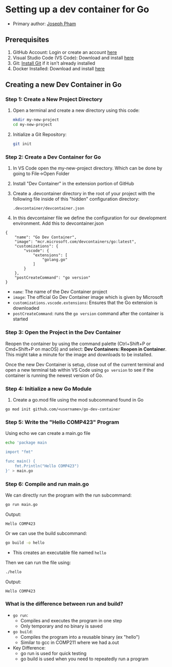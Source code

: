 # **Setting up a dev container for Go**

* Primary author: [Joseph Pham](https://github.com/jhphamunc)

## Prerequisites

1. GitHub Account: Login or create an account [here](https://github.com/)
2. Visual Studio Code (VS Code): Download and install [here](https://code.visualstudio.com/)
3. Git: [Install Git](https://git-scm.com/book/en/v2/Getting-Started-Installing-Git) if it isn't already installed
4. Docker Installed: Download and install [here](https://www.docker.com/products/docker-desktop/)

## **Creating a new Dev Container in Go**

### Step 1: Create a New Project Directory

1. Open a terminal and create a new directory using this code:  
    ```bash
    mkdir my-new-project
    cd my-new-project 
    ```

2. Initialize a Git Repository:  
    ```bash
    git init  
    ```

### Step 2: Create a Dev Container for Go

1. In VS Code open the my-new-project directory. Which can be done by going to File->Open Folder

2. Install "Dev Container" in the extension portion of GitHub

3. Create a .devcontainer directory in the root of your project with the following file inside of this "hidden" configuration directory:
    ```  
    .devcontainer/devcontainer.json
    ```

4. In this devcontainer file we define the configuration for our development environment. Add this to devcontainer.json
```
{
    "name": "Go Dev Container",
    "image": "mcr.microsoft.com/devcontainers/go:latest",
    "customizations": {
        "vscode": {
            "extensions": [
                "golang.go"
            ]
        }
    },
    "postCreateCommand": "go version"
}
```

- ```name```: The name of the Dev Container project
- ```image```: The official Go Dev Container image which is given by Microsoft
- ```customizations.vscode.extensions```: Ensures that the Go extension is downloaded
- ```postCreateCommand```: runs the ```go version``` command after the container is started

### Step 3: Open the Project in the Dev Container

Reopen the container by using the command palette (Ctrl+Shift+P or Cmd+Shift+P on macOS) and select: **Dev Containers: Reopen in Container**. This might take a minute for the image and downloads to be installed.

Once the new Dev Container is setup, close out of the current terminal and open a new terminal tab within VS Code using ```go version``` to see if the container is running the newest version of Go.

### Step 4: Initialize a new Go Module

1. Create a go.mod file using the mod subcommand found in Go  
```
go mod init github.com/<username>/go-dev-container
```

### Step 5: Write the "Hello COMP423" Program

Using echo we can create a main.go file

```bash
echo 'package main

import "fmt"

func main() {
    fmt.Println("Hello COMP423")
}' > main.go
```

### Step 6: Compile and run main.go

We can directly run the program with the run subcommand:
```bash
go run main.go
```
Output:
```
Hello COMP423
```
Or we can use the build subcommand:
```bash
go build -o hello
```
- This creates an executable file named ```hello```   

Then we can run the file using:
```bash
./hello
```
Output:
```
Hello COMP423
```

### What is the difference between run and build?
- ```go run```:  
    - Compiles and executes the program in one step
    - Only temporary and no binary is saved
- ```go build```:  
    - Compiles the program into a reusable binary (ex "hello")
    - Similar to gcc in COMP211 where we had a.out
- Key Difference:  
    - go run is used for quick testing
    - go build is used when you need to repeatedly run a program